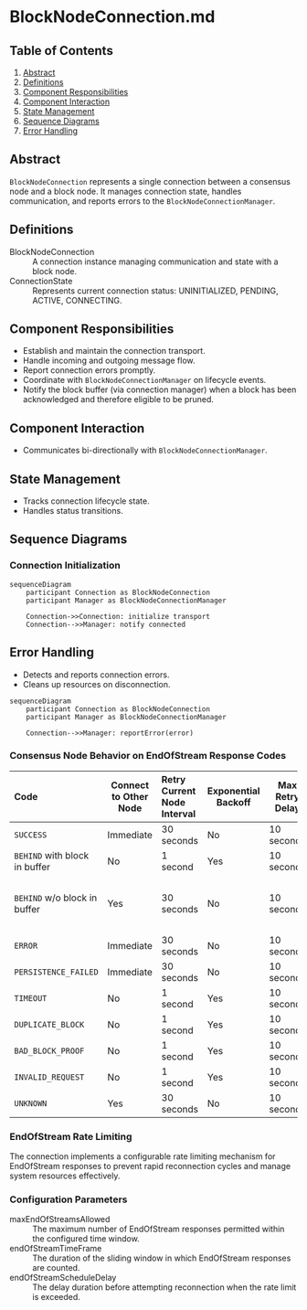 # BlockNodeConnection.md

## Table of Contents

1. [Abstract](#abstract)
2. [Definitions](#definitions)
3. [Component Responsibilities](#component-responsibilities)
4. [Component Interaction](#component-interaction)
5. [State Management](#state-management)
6. [Sequence Diagrams](#sequence-diagrams)
7. [Error Handling](#error-handling)

## Abstract

`BlockNodeConnection` represents a single connection between a consensus node and a block node.
It manages connection state, handles communication, and reports errors to the `BlockNodeConnectionManager`.

## Definitions

<dl>
<dt>BlockNodeConnection</dt>
<dd>A connection instance managing communication and state with a block node.</dd>

<dt>ConnectionState</dt>
<dd>Represents current connection status: UNINITIALIZED, PENDING, ACTIVE, CONNECTING.</dd>
</dl>

## Component Responsibilities

- Establish and maintain the connection transport.
- Handle incoming and outgoing message flow.
- Report connection errors promptly.
- Coordinate with `BlockNodeConnectionManager` on lifecycle events.
- Notify the block buffer (via connection manager) when a block has been acknowledged and therefore eligible to be
  pruned.

## Component Interaction

- Communicates bi-directionally with `BlockNodeConnectionManager`.

## State Management

- Tracks connection lifecycle state.
- Handles status transitions.

## Sequence Diagrams

### Connection Initialization

```mermaid
sequenceDiagram
    participant Connection as BlockNodeConnection
    participant Manager as BlockNodeConnectionManager

    Connection->>Connection: initialize transport
    Connection-->>Manager: notify connected
```

## Error Handling

- Detects and reports connection errors.
- Cleans up resources on disconnection.

```mermaid
sequenceDiagram
    participant Connection as BlockNodeConnection
    participant Manager as BlockNodeConnectionManager

    Connection-->>Manager: reportError(error)
```

### Consensus Node Behavior on EndOfStream Response Codes

| Code                          | Connect to Other Node | Retry Current Node Interval | Exponential Backoff | Max Retry Delay |                                          Special Behaviour                                          |
|:------------------------------|-----------------------|:----------------------------|---------------------|-----------------|-----------------------------------------------------------------------------------------------------|
| `SUCCESS`                     | Immediate             | 30 seconds                  | No                  | 10 seconds      |                                                                                                     |
| `BEHIND` with block in buffer | No                    | 1 second                    | Yes                 | 10 seconds      |                                                                                                     |
| `BEHIND` w/o block in buffer  | Yes                   | 30 seconds                  | No                  | 10 seconds      | CN sends `EndStream.TOO_FAR_BEHIND` to indicate the BN to look for the block from other Block Nodes |
| `ERROR`                       | Immediate             | 30 seconds                  | No                  | 10 seconds      |                                                                                                     |
| `PERSISTENCE_FAILED`          | Immediate             | 30 seconds                  | No                  | 10 seconds      |                                                                                                     |
| `TIMEOUT`                     | No                    | 1 second                    | Yes                 | 10 seconds      |                                                                                                     |
| `DUPLICATE_BLOCK`             | No                    | 1 second                    | Yes                 | 10 seconds      |                                                                                                     |
| `BAD_BLOCK_PROOF`             | No                    | 1 second                    | Yes                 | 10 seconds      |                                                                                                     |
| `INVALID_REQUEST`             | No                    | 1 second                    | Yes                 | 10 seconds      |                                                                                                     |
| `UNKNOWN`                     | Yes                   | 30 seconds                  | No                  | 10 seconds      |                                                                                                     |

### EndOfStream Rate Limiting

The connection implements a configurable rate limiting mechanism for EndOfStream responses to prevent rapid reconnection cycles and manage system resources effectively.

### Configuration Parameters

<dl>
<dt>maxEndOfStreamsAllowed</dt>
<dd>The maximum number of EndOfStream responses permitted within the configured time window.</dd>

<dt>endOfStreamTimeFrame</dt>
<dd>The duration of the sliding window in which EndOfStream responses are counted.</dd>

<dt>endOfStreamScheduleDelay</dt>
<dd>The delay duration before attempting reconnection when the rate limit is exceeded.</dd>
</dl>
